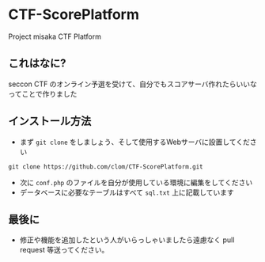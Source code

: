 CTF-ScorePlatform
=================

Project misaka CTF Platform

## これはなに?
seccon CTF のオンライン予選を受けて、自分でもスコアサーバ作れたらいいなってことで作りました

## インストール方法
* まず `git clone` をしましょう、そして使用するWebサーバに設置してください

`git clone https://github.com/clom/CTF-ScorePlatform.git`
* 次に `conf.php` のファイルを自分が使用している環境に編集をしてください
* データベースに必要なテーブルはすべて `sql.txt` 上に記載しています

## 最後に
* 修正や機能を追加したという人がいらっしゃいましたら遠慮なく pull request 等送ってください。


